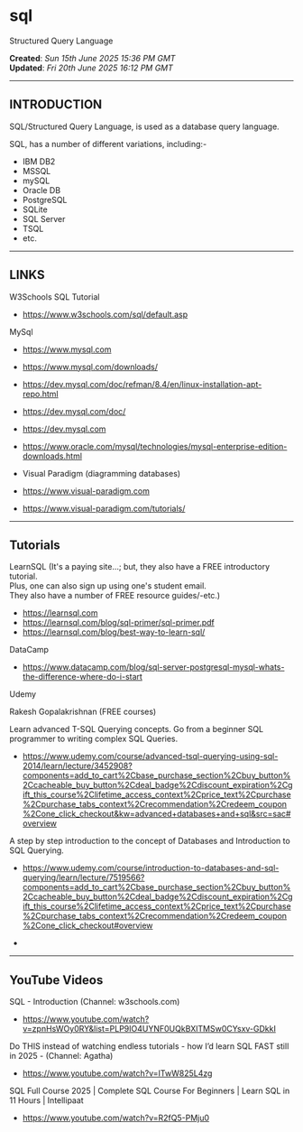 # sql
Structured Query Language

**Created**: *Sun 15th June 2025 15:36 PM GMT*  
**Updated**: *Fri 20th June 2025 16:12 PM GMT*  

-----

## INTRODUCTION

SQL/Structured Query Language, is used as a database query language.

SQL, has a number of different variations, including:-

- IBM DB2  
- MSSQL  
- mySQL  
- Oracle DB   
- PostgreSQL  
- SQLite  
- SQL Server  
- TSQL  
- etc.
  
-----

## LINKS

W3Schools SQL Tutorial  
- https://www.w3schools.com/sql/default.asp

MySql  
- https://www.mysql.com
- https://www.mysql.com/downloads/
- https://dev.mysql.com/doc/refman/8.4/en/linux-installation-apt-repo.html  
- https://dev.mysql.com/doc/  
- https://dev.mysql.com
- https://www.oracle.com/mysql/technologies/mysql-enterprise-edition-downloads.html  

- Visual Paradigm (diagramming databases)     
- https://www.visual-paradigm.com
- https://www.visual-paradigm.com/tutorials/  

-----
 
## Tutorials

LearnSQL (It's a paying site...; but, they also have a FREE introductory tutorial.  
Plus, one can also sign up using one's student email.   
They also have a number of FREE resource guides/-etc.)      
- https://learnsql.com  
- https://learnsql.com/blog/sql-primer/sql-primer.pdf  
- https://learnsql.com/blog/best-way-to-learn-sql/

DataCamp  
- https://www.datacamp.com/blog/sql-server-postgresql-mysql-whats-the-difference-where-do-i-start  

Udemy

Rakesh Gopalakrishnan (FREE courses)  

Learn advanced T-SQL Querying concepts. Go from a beginner SQL programmer to writing complex SQL Queries.  

- https://www.udemy.com/course/advanced-tsql-querying-using-sql-2014/learn/lecture/3452908?components=add_to_cart%2Cbase_purchase_section%2Cbuy_button%2Ccacheable_buy_button%2Cdeal_badge%2Cdiscount_expiration%2Cgift_this_course%2Clifetime_access_context%2Cprice_text%2Cpurchase%2Cpurchase_tabs_context%2Crecommendation%2Credeem_coupon%2Cone_click_checkout&kw=advanced+databases+and+sql&src=sac#overview

A step by step introduction to the concept of Databases and Introduction to SQL Querying.  

- https://www.udemy.com/course/introduction-to-databases-and-sql-querying/learn/lecture/7519566?components=add_to_cart%2Cbase_purchase_section%2Cbuy_button%2Ccacheable_buy_button%2Cdeal_badge%2Cdiscount_expiration%2Cgift_this_course%2Clifetime_access_context%2Cprice_text%2Cpurchase%2Cpurchase_tabs_context%2Crecommendation%2Credeem_coupon%2Cone_click_checkout#overview

- 

-----

## YouTube Videos


SQL - Introduction (Channel: w3schools.com)  
- https://www.youtube.com/watch?v=zpnHsWOy0RY&list=PLP9IO4UYNF0UQkBXlTMSw0CYsxv-GDkkI  
  
Do THIS instead of watching endless tutorials - how I’d learn SQL FAST still in 2025 - (Channel: Agatha)     
- https://www.youtube.com/watch?v=ITwW825L4zg

SQL Full Course 2025 | Complete SQL Course For Beginners | Learn SQL in 11 Hours | Intellipaat    
- https://www.youtube.com/watch?v=R2fQ5-PMju0
